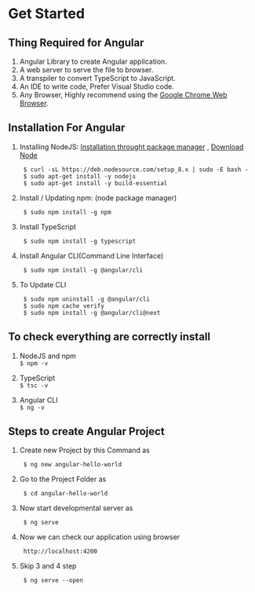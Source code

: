 # Get Started


## Thing Required for Angular

1. Angular Library to create Angular application.
1. A web server to serve the file to browser.
1. A transpiler to convert TypeScript to JavaScript.
1. An IDE to write code, Prefer Visual Studio code.
1. Any Browser, Highly recommend using the [Google Chrome Web Browser](https://www.google.com/chrome/).  
  
  
## Installation For Angular

1. Installing NodeJS: 
    [Installation throught package manager](https://nodejs.org/en/download/package-manager/#debian-and-ubuntu-based-linux-distributions)
     ,
    [Download Node](https://nodejs.org/en/download)

        $ curl -sL https://deb.nodesource.com/setup_8.x | sudo -E bash -
        $ sudo apt-get install -y nodejs
        $ sudo apt-get install -y build-essential

2. Install / Updating npm: (node package manager)

        $ sudo npm install -g npm

3. Install TypeScript

        $ sudo npm install -g typescript

4. Install Angular CLI(Command Line Interface)

        $ sudo npm install -g @angular/cli

5. To Update CLI

        $ sudo npm uninstall -g @angular/cli
        $ sudo npm cache verify
        $ sudo npm install -g @angular/cli@next

## To check everything are correctly install

1. NodeJS and npm  
    `$ npm -v`

2. TypeScript  
    `$ tsc -v`

3. Angular CLI  
    `$ ng -v`

## Steps to create Angular Project

1. Create new Project by this Command as

        $ ng new angular-hello-world

2. Go to the Project Folder as

        $ cd angular-hello-world

3. Now start developmental server as

        $ ng serve

4. Now we can check our application using browser

        http://localhost:4200

5. Skip 3 and 4 step

        $ ng serve --open
